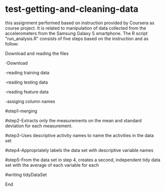 # test-getting-and-cleaning-data
this assignment performed based on instruction provided by Coursera as course project.
It is related to manipulation of data collected from the accelerometers from the Samsung Galaxy S smartphone.
The R script "run_analysis.R" consists of five steps based on the instruction and as follow:

Download and reading the files

 -Download
	
 -reading training data
	
 -reading testing data
	
 -reading feature data
	
 -assiging column names
	
#step1-merging

#step2-Extracts only the measurements on the mean and standard deviation for each measurement. 

#step3-Uses descriptive activity names to name the activities in the data set

#step4-Appropriately labels the data set with descriptive variable names

#step5-From the data set in step 4, creates a second, independent tidy data set with the average of each variable for each

#writing tidyDataSet

End
